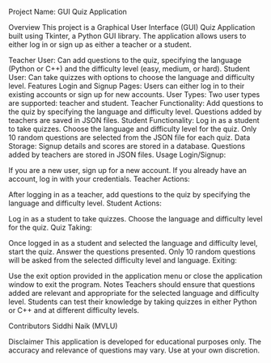 Project Name: GUI Quiz Application

Overview
This project is a Graphical User Interface (GUI) Quiz Application built using Tkinter, a Python GUI library. The application allows users to either log in or sign up as either a teacher or a student.

Teacher User: Can add questions to the quiz, specifying the language (Python or C++) and the difficulty level (easy, medium, or hard).
Student User: Can take quizzes with options to choose the language and difficulty level.
Features
Login and Signup Pages: Users can either log in to their existing accounts or sign up for new accounts.
User Types: Two user types are supported: teacher and student.
Teacher Functionality:
Add questions to the quiz by specifying the language and difficulty level.
Questions added by teachers are saved in JSON files.
Student Functionality:
Log in as a student to take quizzes.
Choose the language and difficulty level for the quiz.
Only 10 random questions are selected from the JSON file for each quiz.
Data Storage:
Signup details and scores are stored in a database.
Questions added by teachers are stored in JSON files.
Usage
Login/Signup:

If you are a new user, sign up for a new account.
If you already have an account, log in with your credentials.
Teacher Actions:

After logging in as a teacher, add questions to the quiz by specifying the language and difficulty level.
Student Actions:

Log in as a student to take quizzes.
Choose the language and difficulty level for the quiz.
Quiz Taking:

Once logged in as a student and selected the language and difficulty level, start the quiz.
Answer the questions presented. Only 10 random questions will be asked from the selected difficulty level and language.
Exiting:

Use the exit option provided in the application menu or close the application window to exit the program.
Notes
Teachers should ensure that questions added are relevant and appropriate for the selected language and difficulty level.
Students can test their knowledge by taking quizzes in either Python or C++ and at different difficulty levels.

Contributors
Siddhi Naik (MVLU)

Disclaimer
This application is developed for educational purposes only. The accuracy and relevance of questions may vary. Use at your own discretion.


